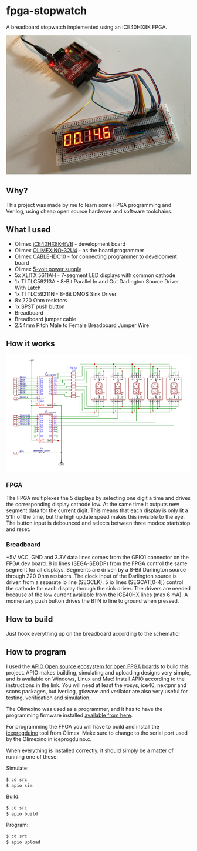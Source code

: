 # fpga-stopwatch

A breadboard stopwatch implemented using an iCE40HX8K FPGA.

![alt text](https://github.com/Dreadrik/fpga-stopwatch/blob/main/doc/stopwatch.jpg "Image of the finished project")

## Why?

This project was made by me to learn some FPGA programming and Verilog, using cheap open source hardware and software toolchains.

## What I used

* Olimex [iCE40HX8K-EVB](https://www.olimex.com/Products/FPGA/iCE40/iCE40HX8K-EVB/open-source-hardware) - development board
* Olimex [OLIMEXINO-32U4](https://www.olimex.com/Products/Duino/AVR/OLIMEXINO-32U4/open-source-hardware) - as the board programmer
* Olimex [CABLE-IDC10](https://www.olimex.com/Products/Components/Cables/CABLE-IDC10-15cm) - for connecting programmer to development board
* Olimex [5-volt power supply](https://www.olimex.com/Products/Power/SY0605E-CHINA/)
* 5x XLITX 5611AH - 7-segment LED displays with common cathode
* 1x TI TLC59213A - 8-Bit Parallel In and Out Darlington Source Driver With Latch
* 1x TI TLC59211N - 8-Bit DMOS Sink Driver
* 8x 220 Ohm resistors
* 1x SPST push button
* Breadboard
* Breadboard jumper cable
* 2.54mm Pitch Male to Female Breadboard Jumper Wire

## How it works

![alt text](https://github.com/Dreadrik/fpga-stopwatch/blob/main/doc/schematic.png "Schematic")

### FPGA
The FPGA multiplexes the 5 displays by selecting one digit a time and drives the corresponding display cathode low. At the same time it outputs new 
segment data for the current digit. This means that each display is only lit a 5'th of the time, but the high update speed makes this invisible to the eye.
The button input is debounced and selects between three modes: start/stop and reset.

### Breadboard
+5V VCC, GND and 3.3V data lines comes from the GPIO1 connector on the FPGA dev board.
8 io lines (SEGA-SEGDP) from the FPGA control the same segment for all displays. Segments are driven by a 8-Bit Darlington source through 220 Ohm resistors. The clock input of the Darlington source is driven from a separate io line (SEGCLK). 5 io lines (SEGCAT[0-4]) control the cathode for each display through the sink driver. The drivers are needed because of the low current available from the iCE40HX lines (max 6 mA). A momentary push button drives the BTN io line to ground when pressed.

## How to build

Just hook everything up on the breadboard according to the schematic!

## How to program

I used the [APIO Open source ecosystem for open FPGA boards](https://github.com/FPGAwars/apio) to build this project. APIO makes building, simulating and uploading designs very simple, and is available on Windows, Linux and Mac!
Install APIO according to the instructions in the link. You will need at least the yosys, ice40, nextpnr and scons packages, but iverilog, gtkwave and verilator are also very useful for testing, verification and simulation.

The Olimexino was used as a programmer, and it has to have the programming firmware installed [available from here](https://github.com/OLIMEX/iCE40HX1K-EVB/tree/master/programmer/olimexino-32u4%20firmware).

For programming the FPGA you will have to build and install the [iceprogduino](https://github.com/OLIMEX/iCE40HX1K-EVB/tree/master/programmer/iceprogduino) tool from Olimex. Make sure to change to the serial port used by the Olimexino in iceprogduino.c.

When everything is installed correctly, it should simply be a matter of running one of these:

Simulate:
```
$ cd src
$ apio sim
```

Build:
```
$ cd src
$ apio build
```

Program:
```
$ cd src
$ apio upload
```
